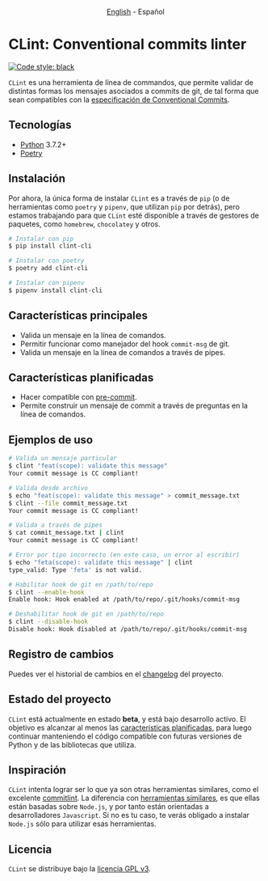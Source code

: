 <p align="center">
    <a href="README.md">English</a> - Español
</p>

# CLint: Conventional commits linter

[![Code style: black](https://img.shields.io/badge/code%20style-black-000000.svg)](https://github.com/psf/black)

`CLint` es una herramienta de línea de commandos, que permite validar de distintas formas los mensajes asociados a
commits de git, de tal forma que sean compatibles con
la [especificación de Conventional Commits](https://www.conventionalcommits.org/en/v1.0.0/#specification).

## Tecnologías

- [Python](https://www.python.org/) 3.7.2+
- [Poetry](https://python-poetry.org/)

## Instalación

Por ahora, la única forma de instalar `CLint` es a través de `pip` (o de herramientas como `poetry` y `pipenv`, que
utilizan `pip` por detrás), pero estamos trabajando para que `CLint` esté disponible a través de gestores de paquetes,
como `homebrew`, `chocolatey` y otros.

```sh
# Instalar con pip
$ pip install clint-cli

# Instalar con poetry
$ poetry add clint-cli

# Instalar con pipenv
$ pipenv install clint-cli
```

## Características principales

- Valida un mensaje en la línea de comandos.
- Permitir funcionar como manejador del hook `commit-msg` de git.
- Valida un mensaje en la línea de comandos a través de pipes.

## Características planificadas

- Hacer compatible con [pre-commit](https://pre-commit.com/).
- Permite construir un mensaje de commit a través de preguntas en la línea de comandos.

## Ejemplos de uso

```sh
# Valida un mensaje particular
$ clint "feat(scope): validate this message"
Your commit message is CC compliant!
```

```sh
# Valida desde archivo
$ echo "feat(scope): validate this message" > commit_message.txt
$ clint --file commit_message.txt
Your commit message is CC compliant!
```

```sh
# Valida a través de pipes
$ cat commit_message.txt | clint
Your commit message is CC compliant!
```

```sh
# Error por tipo incorrecto (en este caso, un error al escribir)
$ echo "feta(scope): validate this message" | clint
type_valid: Type 'feta' is not valid.
```

```sh
# Habilitar hook de git en /path/to/repo
$ clint --enable-hook
Enable hook: Hook enabled at /path/to/repo/.git/hooks/commit-msg
```

```sh
# Deshabilitar hook de git en /path/to/repo
$ clint --disable-hook
Disable hook: Hook disabled at /path/to/repo/.git/hooks/commit-msg
```

## Registro de cambios

Puedes ver el historial de cambios en el [changelog](../CHANGELOG.md) del proyecto.

## Estado del proyecto

`CLint` está actualmente en estado **beta**, y está bajo desarrollo activo. El objetivo es alcanzar al menos
las [características planificadas](#caractersticas-planificadas), para luego continuar manteniendo el código compatible
con futuras versiones de Python y de las bibliotecas que utiliza.

## Inspiración

`CLint` intenta lograr ser lo que ya son otras herramientas similares, como el
excelente [commitlint](https://github.com/conventional-changelog/commitlint). La diferencia
con [herramientas similares](https://www.conventionalcommits.org/en/about/#tooling-for-conventional-commits),
es que ellas están basadas sobre `Node.js`, y por tanto están orientadas a desarrolladores `Javascript`. Si no es tu
caso, te verás obligado a instalar `Node.js` sólo para utilizar esas herramientas.

## Licencia

`CLint` se distribuye bajo la [licencia GPL v3](../COPYING).

